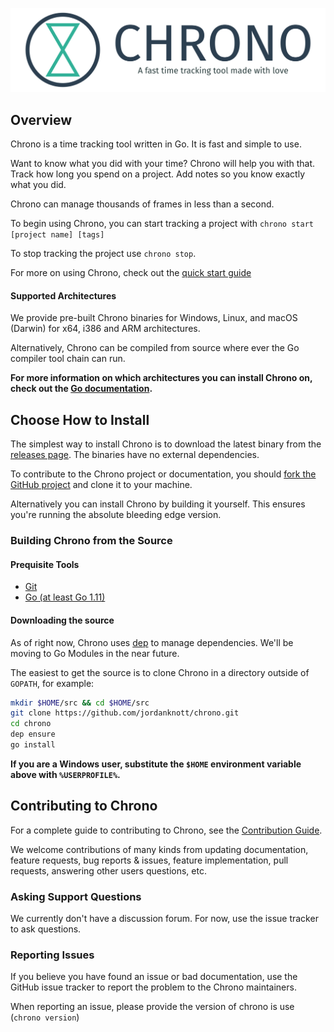 ![Alt chrono](./.github/full-logo-with-tagline.png)

## Overview ##

Chrono is a time tracking tool written in Go.
It is fast and simple to use.

Want to know what you did with your time? Chrono will help you with that. Track how
long you spend on a project. Add notes so you know exactly what
you did.

Chrono can manage thousands of frames in less than a second.

To begin using Chrono, you can start tracking a project with `chrono start [project name] [tags]`

To stop tracking the project use `chrono stop`.

For more on using Chrono, check out the [quick start guide][1]

#### Supported Architectures ####

We provide pre-built Chrono binaries for Windows, Linux, and macOS (Darwin) for x64, i386 and ARM architectures.

Alternatively, Chrono can be compiled from source where ever the Go compiler tool chain can run.

**For more information on which architectures you can install Chrono on, check out the [Go documentation](https://golang.org/doc/install).**

## Choose How to Install ##

The simplest way to install Chrono is to download the latest binary from the [releases page](https://github.com/JordanKnott/chrono/releases).
The binaries have no external dependencies.

To contribute to the Chrono project or documentation, you should [fork the GitHub project](https://github.com/jordanknott/chrono#fork-destination-box) and clone it to your machine.

Alternatively you can install Chrono by building it yourself. This ensures you're running the absolute bleeding edge version.

### Building Chrono from the Source ###

#### Prequisite Tools ####

* [Git](https://git-scm.com/)
* [Go (at least Go 1.11)](https://golang.org/dl/)


#### Downloading the source ####

As of right now, Chrono uses [dep](https://github.com/golang/dep) to manage dependencies. We'll be moving to Go Modules in the near future.

The easiest to get the source is to clone Chrono in a directory outside of `GOPATH`, for example:

``` bash
mkdir $HOME/src && cd $HOME/src
git clone https://github.com/jordanknott/chrono.git
cd chrono
dep ensure
go install
```

**If you are a Windows user, substitute the `$HOME` environment variable above with `%USERPROFILE%`.**

## Contributing to Chrono ###

For a complete guide to contributing to Chrono, see the [Contribution Guide](CONTRIBUTING.md).

We welcome contributions of many kinds from updating documentation, feature requests, bug reports & issues,
feature implementation, pull requests, answering other users questions, etc.

### Asking Support Questions ###

We currently don't have a discussion forum. For now, use the issue tracker to ask questions.

### Reporting Issues ###

If you believe you have found an issue or bad documentation, use
the GitHub issue tracker to report the problem to the Chrono maintainers.

When reporting an issue, please provide the version of chrono is use (`chrono version`)

[1]: https://github.com/JordanKnott/chrono/wiki/Quick-Start
